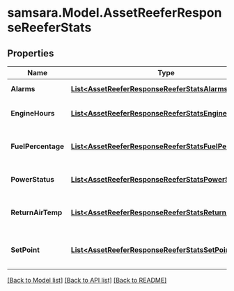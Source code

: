 # samsara.Model.AssetReeferResponseReeferStats
## Properties

Name | Type | Description | Notes
------------ | ------------- | ------------- | -------------
**Alarms** | [**List&lt;AssetReeferResponseReeferStatsAlarms1&gt;**](AssetReeferResponseReeferStatsAlarms1.md) | Reefer alarms | [optional] 
**EngineHours** | [**List&lt;AssetReeferResponseReeferStatsEngineHours&gt;**](AssetReeferResponseReeferStatsEngineHours.md) | Engine hours of the reefer | [optional] 
**FuelPercentage** | [**List&lt;AssetReeferResponseReeferStatsFuelPercentage&gt;**](AssetReeferResponseReeferStatsFuelPercentage.md) | Fuel percentage of the reefer | [optional] 
**PowerStatus** | [**List&lt;AssetReeferResponseReeferStatsPowerStatus&gt;**](AssetReeferResponseReeferStatsPowerStatus.md) | Power status of the reefer | [optional] 
**ReturnAirTemp** | [**List&lt;AssetReeferResponseReeferStatsReturnAirTemp&gt;**](AssetReeferResponseReeferStatsReturnAirTemp.md) | Return air temperature of the reefer | [optional] 
**SetPoint** | [**List&lt;AssetReeferResponseReeferStatsSetPoint&gt;**](AssetReeferResponseReeferStatsSetPoint.md) | Set point temperature of the reefer | [optional] 

[[Back to Model list]](../README.md#documentation-for-models) [[Back to API list]](../README.md#documentation-for-api-endpoints) [[Back to README]](../README.md)

